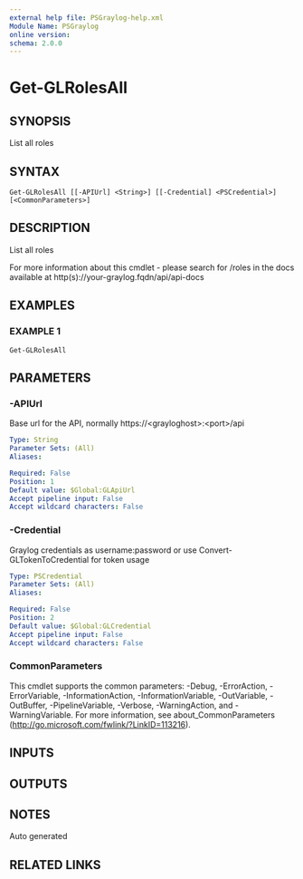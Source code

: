 ```yaml
---
external help file: PSGraylog-help.xml
Module Name: PSGraylog
online version:
schema: 2.0.0
---
```


# Get-GLRolesAll

## SYNOPSIS
List all roles

## SYNTAX

```
Get-GLRolesAll [[-APIUrl] <String>] [[-Credential] <PSCredential>] [<CommonParameters>]
```

## DESCRIPTION
List all roles


For more information about this cmdlet - please search for /roles in the docs available at http(s)://your-graylog.fqdn/api/api-docs

## EXAMPLES

### EXAMPLE 1
```
Get-GLRolesAll
```

## PARAMETERS

### -APIUrl
Base url for the API, normally https://\<grayloghost\>:\<port\>/api

```yaml
Type: String
Parameter Sets: (All)
Aliases:

Required: False
Position: 1
Default value: $Global:GLApiUrl
Accept pipeline input: False
Accept wildcard characters: False
```

### -Credential
Graylog credentials as username:password or use Convert-GLTokenToCredential for token usage

```yaml
Type: PSCredential
Parameter Sets: (All)
Aliases:

Required: False
Position: 2
Default value: $Global:GLCredential
Accept pipeline input: False
Accept wildcard characters: False
```

### CommonParameters
This cmdlet supports the common parameters: -Debug, -ErrorAction, -ErrorVariable, -InformationAction, -InformationVariable, -OutVariable, -OutBuffer, -PipelineVariable, -Verbose, -WarningAction, and -WarningVariable.
For more information, see about_CommonParameters (http://go.microsoft.com/fwlink/?LinkID=113216).

## INPUTS

## OUTPUTS

## NOTES
Auto generated

## RELATED LINKS
